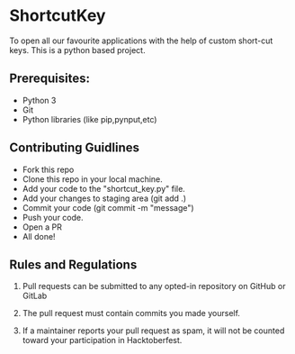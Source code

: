 # ShortcutKey
To open all our favourite applications with the help of custom short-cut keys. This is a python based project.

## Prerequisites:
* Python 3 
* Git
* Python libraries (like pip,pynput,etc)

## Contributing Guidlines

* Fork this repo
* Clone this repo in your local machine.
* Add your code to the "shortcut_key.py" file.
* Add your changes to staging area (git add .)
* Commit your code (git commit -m "message")
* Push your code.
* Open a PR
* All done!


## Rules and Regulations

1. Pull requests can be submitted to any opted-in repository on GitHub or GitLab

2. The pull request must contain commits you made yourself.

3. If a maintainer reports your pull request as spam, it will not be counted toward your participation in Hacktoberfest.



